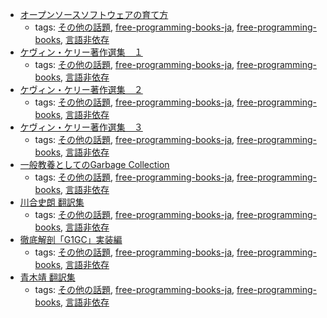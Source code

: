 * [オープンソースソフトウェアの育て方](http://producingoss.com/ja/index.html)
    * tags: [その他の話題](../tags/その他の話題.md), [free-programming-books-ja](../tags/free-programming-books-ja.md), [free-programming-books](../tags/free-programming-books.md), [言語非依存](../tags/言語非依存.md)
* [ケヴィン・ケリー著作選集　１](http://tatsu-zine.com/books/kk1)
    * tags: [その他の話題](../tags/その他の話題.md), [free-programming-books-ja](../tags/free-programming-books-ja.md), [free-programming-books](../tags/free-programming-books.md), [言語非依存](../tags/言語非依存.md)
* [ケヴィン・ケリー著作選集　２](http://tatsu-zine.com/books/kk2)
    * tags: [その他の話題](../tags/その他の話題.md), [free-programming-books-ja](../tags/free-programming-books-ja.md), [free-programming-books](../tags/free-programming-books.md), [言語非依存](../tags/言語非依存.md)
* [ケヴィン・ケリー著作選集　３](http://tatsu-zine.com/books/kk3)
    * tags: [その他の話題](../tags/その他の話題.md), [free-programming-books-ja](../tags/free-programming-books-ja.md), [free-programming-books](../tags/free-programming-books.md), [言語非依存](../tags/言語非依存.md)
* [一般教養としてのGarbage Collection](http://matsu-www.is.titech.ac.jp/~endo/gc/gc.pdf)
    * tags: [その他の話題](../tags/その他の話題.md), [free-programming-books-ja](../tags/free-programming-books-ja.md), [free-programming-books](../tags/free-programming-books.md), [言語非依存](../tags/言語非依存.md)
* [川合史朗 翻訳集](http://practical-scheme.net/index-j.html)
    * tags: [その他の話題](../tags/その他の話題.md), [free-programming-books-ja](../tags/free-programming-books-ja.md), [free-programming-books](../tags/free-programming-books.md), [言語非依存](../tags/言語非依存.md)
* [徹底解剖「G1GC」実装編](https://github.com/authorNari/g1gc-impl-book/)
    * tags: [その他の話題](../tags/その他の話題.md), [free-programming-books-ja](../tags/free-programming-books-ja.md), [free-programming-books](../tags/free-programming-books.md), [言語非依存](../tags/言語非依存.md)
* [青木靖 翻訳集](http://www.aoky.net)
    * tags: [その他の話題](../tags/その他の話題.md), [free-programming-books-ja](../tags/free-programming-books-ja.md), [free-programming-books](../tags/free-programming-books.md), [言語非依存](../tags/言語非依存.md)
